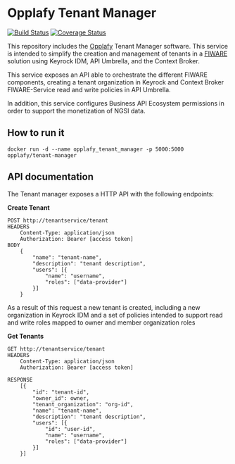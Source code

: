 # Opplafy Tenant Manager

[![Build Status](https://travis-ci.org/opplafy/tenant-manager.svg?branch=master)](https://travis-ci.org/opplafy/tenant-manager)
[![Coverage Status](https://coveralls.io/repos/github/opplafy/tenant-manager/badge.svg?branch=master&kill_cache=1)](https://coveralls.io/github/opplafy/tenant-manager?branch=master)

This repository includes the [Opplafy](https://www.opplafy.eu/en/) 
Tenant Manager software. This service is intended to simplify the creation and 
management of tenants in a [FIWARE](https://www.fiware.org) solution using Keyrock IDM, API Umbrella, and
the Context Broker.

This service exposes an API able to orchestrate the different FIWARE
components, creating a tenant organization in Keyrock and Context 
Broker FIWARE-Service read and write policies in API Umbrella.

In addition, this service configures Business API Ecosystem permissions
in order to support the monetization of NGSI data.

## How to run it

```
docker run -d --name opplafy_tenant_manager -p 5000:5000 opplafy/tenant-manager
```


## API documentation

The Tenant manager exposes a HTTP API with the following endpoints:

**Create Tenant**

    POST http://tenantservice/tenant
    HEADERS
        Content-Type: application/json
        Authorization: Bearer [access token]
    BODY
        {
            "name": "tenant-name",
            "description": "tenant description",
            "users": [{
                "name": "username",
                "roles": ["data-provider"]
            }]
        }

As a result of this request a new tenant is created, including a new organization in Keyrock IDM
and a set of policies intended to support read and write roles mapped to owner and member 
organization roles 

**Get Tenants**

    GET http://tenantservice/tenant
    HEADERS
        Content-Type: application/json
        Authorization: Bearer [access token]

    RESPONSE
        [{
            "id": "tenant-id",
            "owner_id": owner,
            "tenant_organization": "org-id",
            "name": "tenant-name",
            "description": "tenant description",
            "users": [{
                "id": "user-id",
                "name": "username",
                "roles": ["data-provider"]
            }]
        }]
